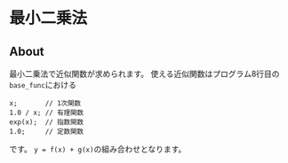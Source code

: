 # 最小二乗法

## About

最小二乗法で近似関数が求められます。
使える近似関数はプログラム8行目の`base_func`における

```
x;       // 1次関数
1.0 / x; // 有理関数
exp(x);  // 指数関数
1.0;     // 定数関数
```

です。
`y = f(x) + g(x)`の組み合わせとなります。
